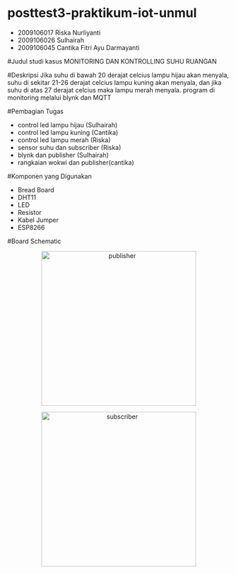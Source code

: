 # posttest3-praktikum-iot-unmul

- 2009106017 Riska Nurliyanti
- 2009106026 Sulhairah
- 2009106045 Cantika Fitri Ayu Darmayanti

#Judul studi kasus
MONITORING DAN KONTROLLING SUHU RUANGAN

#Deskripsi
Jika suhu di bawah 20 derajat celcius lampu hijau akan menyala, 
suhu di sekitar 21-26 derajat celcius lampu kuning akan menyala, 
dan jika suhu di atas 27 derajat celcius maka lampu merah menyala.
program di monitoring melalui blynk dan MQTT

#Pembagian Tugas
- control led lampu hijau (Sulhairah)
- control led lampu kuning (Cantika)
- control led lampu merah (Riska)
- sensor suhu dan subscriber (Riska)
- blynk dan publisher (Sulhairah)
- rangkaian wokwi dan publisher(cantika)

#Komponen yang Digunakan
- Bread Board
- DHT11
- LED
- Resistor
- Kabel Jumper
- ESP8266

#Board Schematic
<p align="center">
  <img src="rangkaianwokwi.PNG" width="350" title="publisher">
</p>
<p align="center">
  <img src="rangkaianwokwi.PNG" width="350" title="subscriber">
</p>
